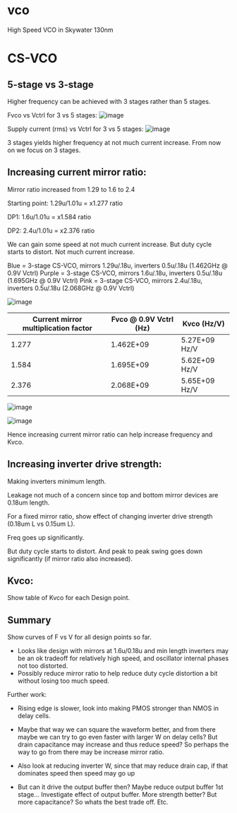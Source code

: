 # vco
High Speed VCO in Skywater 130nm

CS-VCO
====
5-stage vs 3-stage
------
Higher frequency can be achieved with 3 stages rather than 5 stages.

Fvco vs Vctrl for 3 vs 5 stages:
![image](https://user-images.githubusercontent.com/95447782/152638575-39170f98-0a9e-4087-888b-266762a9a17b.png)

Supply current (rms) vs Vctrl for 3 vs 5 stages:
![image](https://user-images.githubusercontent.com/95447782/152638600-cf312c5a-065f-4a95-95e7-a39406e051e8.png)


3 stages yields higher frequency at not much current increase.
From now on we focus on 3 stages.


Increasing current mirror ratio:
------
Mirror ratio increased from 1.29 to 1.6 to 2.4

Starting point: 1.29u/1.01u = x1.277 ratio

DP1: 1.6u/1.01u = x1.584 ratio

DP2: 2.4u/1.01u = x2.376 ratio

We can gain some speed at not much current increase.
But duty cycle starts to distort.
Not much current increase.

Blue = 3-stage CS-VCO, mirrors 1.29u/.18u, inverters 0.5u/.18u (1.462GHz @ 0.9V Vctrl)
Purple = 3-stage CS-VCO, mirrors 1.6u/.18u, inverters 0.5u/.18u (1.695GHz @ 0.9V Vctrl)
Pink = 3-stage CS-VCO, mirrors 2.4u/.18u, inverters 0.5u/.18u (2.068GHz @ 0.9V Vctrl)

![image](https://user-images.githubusercontent.com/95447782/152638679-bf99ab79-a2ef-4ce9-96f7-176f2dee13d7.png)


|Current mirror multiplication factor	|Fvco @ 0.9V Vctrl (Hz)|	Kvco (Hz/V)|
|------------|------------|------------|
|1.277	|1.462E+09	|5.27E+09 Hz/V|
|1.584	|1.695E+09	|5.62E+09 Hz/V|
|2.376	|2.068E+09	|5.65E+09 Hz/V|

![image](https://user-images.githubusercontent.com/95447782/152638733-b8a1b642-7250-406c-ba6e-2241208b3f1d.png)

![image](https://user-images.githubusercontent.com/95447782/152638736-9f5acc31-cad4-4307-8fc7-ea8dd6436e4b.png)



Hence increasing current mirror ratio can help increase frequency and Kvco.




Increasing inverter drive strength:
-----
Making inverters minimum length.

Leakage not much of a concern since top and bottom mirror devices are 0.18um length.

For a fixed mirror ratio, show effect of changing inverter drive strength (0.18um L vs 0.15um L).

Freq goes up significantly.

But duty cycle starts to distort.
And peak to peak swing goes down significantly (if mirror ratio also increased).


Kvco:
--------
Show table of Kvco for each Design point.


Summary
--------
Show curves of F vs V for all design points so far.
* Looks like design with mirrors at 1.6u/0.18u and min length inverters may be an ok tradeoff for relatively high speed, and oscillator internal phases not too distorted.
* Possibly reduce mirror ratio to help reduce duty cycle distortion a bit without losing too much speed.

Further work:
* Rising edge is slower, look into making PMOS stronger than NMOS in delay cells.

* Maybe that way we can square the waveform better, and from there maybe we can try to go even faster with larger W on delay cells? But drain capacitance may increase and thus reduce speed? So perhaps the way to go from there may be increase mirror ratio.

* Also look at reducing inverter W, since that may reduce drain cap, if that dominates speed then speed may go up

* But can it drive the output buffer then? Maybe reduce output buffer 1st stage... Investigate effect of output buffer. More strength better? But more capacitance? So whats the best trade off. Etc.
